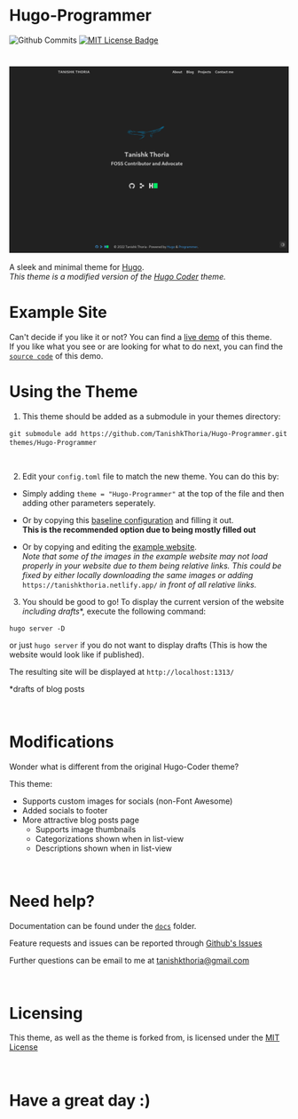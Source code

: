 <div>

<p> 
  <h1>Hugo-Programmer</h1> 

  <a1 href="https://github.com/TanishkThoria/Hugo-Programmer/commits/main"> 
    <img src="https://img.shields.io/github/last-commit/tanishkthoria/hugo-programmer?style=for-the-badge" alt="Github Commits"> 
  </a> 

  <style>
    a{text-align: right;}
  </style>

  <a href="https://github.com/TanishkThoria/Hugo-Programmer/blob/main/LICENSE">
    <img src="https://img.shields.io/github/license/tanishkthoria/hugo-programmer" alt="MIT License Badge">
  </a>
</p>

</div>

# 

![](/images/screenshot.png)

A sleek and minimal theme for [Hugo](https://gohugo.io).
<br/>
*This theme is a modified version of the [Hugo Coder](https://themes.gohugo.io/themes/hugo-coder/) theme.*

# Example Site
Can't decide if you like it or not? You can find a [live demo](https://tanishkthoria.netlify.app) of this theme. 
<br/>
If you like what you see or are looking for what to do next, you can find the [```source code```](https://github.com/TanishkThoria/Personal-Website) of this demo.

# Using the Theme
1) This theme should be added as a submodule in your themes directory:
  ```
  git submodule add https://github.com/TanishkThoria/Hugo-Programmer.git themes/Hugo-Programmer
  ```
<br/>

2) Edit your ```config.toml``` file to match the new theme. You can do this by:

  - Simply adding  ```theme = "Hugo-Programmer"``` at the top of the file and then adding other parameters seperately.

  - Or by copying this [baseline configuration](https://github.com/TanishkThoria/Hugo-Programmer/blob/main/docs/configurations.md#complete-example) and filling it out. <br/>
    **This is the recommended option due to being mostly filled out**

  - Or by copying and editing the [example website](https://github.com/TanishkThoria/Personal-Website/blob/main/config.toml). <br/>
    *Note that some of the images in the example website may not load properly in your website due to them being relative links.*
    *This could be fixed by either locally downloading the same images or adding*
    ```https://tanishkthoria.netlify.app/```
    *in front of all relative links.*


3) You should be good to go! To display the current version of the website *including drafts**, execute the following command:
  ```
  hugo server -D
  ```
  or just ```hugo server``` if you do not want to display drafts (This is how the website would look like if published).

  The resulting site will be displayed at ```http://localhost:1313/```

  *drafts of blog posts

<br/>

# Modifications
Wonder what is different from the original Hugo-Coder theme?

This theme:
- Supports custom images for socials (non-Font Awesome)
- Added socials to footer
- More attractive blog posts page
	- Supports image thumbnails
	- Categorizations shown when in list-view
	- Descriptions shown when in list-view

<br/>

# Need help?
Documentation can be found under the [```docs```](https://github.com/TanishkThoria/Hugo-Programmer/tree/main/docs/home.md) folder.

Feature requests and issues can be reported through [Github's Issues](https://github.com/TanishkThoria/Hugo-Programmer/issues)

Further questions can be email to me at tanishkthoria@gmail.com 

<br/>

# Licensing
This theme, as well as the theme is forked from, is licensed under the [MIT License](https://github.com/TanishkThoria/Hugo-Programmer/blob/main/LICENSE)

<br/>

# Have a great day :)
